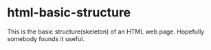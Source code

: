 # html-basic-structure

This is the basic structure(skeleton) of an HTML web page. Hopefully somebody founds it useful.
